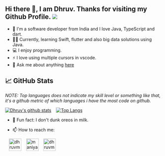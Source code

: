 ## Hi there 👋, I am Dhruv. Thanks for visiting my Github Profile. <a href="https://hits.seeyoufarm.com"><img src="https://hits.seeyoufarm.com/api/count/incr/badge.svg?url=https%3A%2F%2Fgithub.com%2Fiamdhrv&count_bg=%2379C83D&title_bg=%23555555&icon=github.svg&icon_color=%23CBC5C5&title=hits&edge_flat=false"/></a>

- 🔭 I'm a software developer from India and I love Java, TypeScript and dart.
- 🧑‍💻 Currently, learning Swift, flutter and also big data solutions using Java.
- 💻 I enjoy programming.
- ⚡ I love using multiple cursors in vscode.
- 💬 Ask me about anything [here](https://github.com/iamdhrv/iamdhrv/issues)

## &#x1f4c8; GitHub Stats
*NOTE: Top languages does not indicate my skill level or something like that, it's a github metric of which languages i have the most code on github.*

[![Dhruv's github stats](https://github-readme-stats.vercel.app/api?username=iamdhrv&count_private=true&show_icons=true&theme=radical&hide=issues)](https://github.com/iamdhrv/github-readme-stats) &nbsp;&nbsp; [![Top Langs](https://github-readme-stats.vercel.app/api/top-langs/?username=iamdhrv&theme=radical&layout=compact)](https://github.com/iamdhrv/github-readme-stats)



- 🌚 Fun fact: I don't dunk oreos in milk.

- 📫 How to reach me:

&nbsp;&nbsp;&nbsp;<a href="https://linkedin.com/in/dhruv-maniya-0b7274121" target="_blank"><img align="center" src="https://cdn.jsdelivr.net/npm/simple-icons@3.0.1/icons/linkedin.svg" alt="dhruvmaniya" height="40" width="40" /></a> &nbsp;&nbsp;
<a href="https://twitter.com/Dhruvmaniya2649" target="_blank"><img align="center" src="https://cdn.jsdelivr.net/npm/simple-icons@3.0.1/icons/twitter.svg" alt="maniya_dhruv" height="40" width="40" /></a> &nbsp;&nbsp;
<a href="mailto:dhruvmaniyaa@gmail.com" target="_blank"><img align="center" src="https://cdn.jsdelivr.net/npm/simple-icons@3.0.1/icons/gmail.svg" alt="dhruvmaniyaa" height="40" width="40" /></a>
